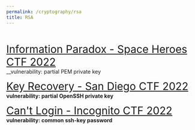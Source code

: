 ```yaml
---
permalink: /cryptography/rsa
title: RSA
---
```


<br>

<span style="font-size:2em;">   [Information Paradox - Space Heroes CTF 2022](/cryptography/rsa/information-paradox-SHCTF-2022)       </span> <br>
__vulnerability: partial PEM private key


<span style="font-size:2em;">   [Key Recovery - San Diego CTF 2022](/cryptography/rsa/key-recovery-SDCTF-2022)    </span> <br>
__vulnerability: partial OpenSSH private key__ 


<span style="font-size:2em;">   [Can't Login - Incognito CTF 2022](/cryptography/rsa/can't-login-ICTF-2022)       </span> <br>
__vulnerability: common ssh-key password__
